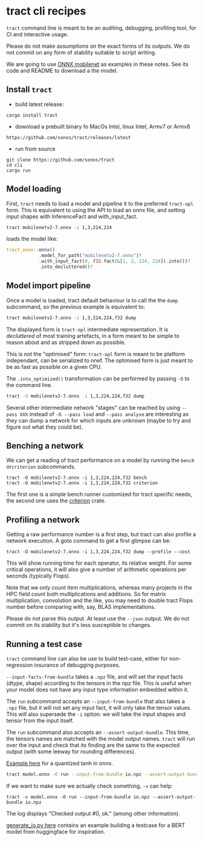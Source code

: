 # tract cli recipes

`tract` command line is meant to be an auditing, debugging, profiling tool, for CI and
interactive usage.

Please do not make assumptions on the exact forms of its outputs. We do not commit on
any form of stability suitable to script writing.

We are going to use [ONNX mobilenet](../examples/onnx-mobilenet-v2) as examples in these notes. See its
code and README to download a the model.

## Install `tract`

* build latest release: 

```
cargo install tract
```

* download a prebuilt binary fo MacOs Intel, linux Intel, Armv7 or Armv8

```
https://github.com/sonos/tract/releases/latest
```

* run from source

```
git clone https://github.com/sonos/tract
cd cli
cargo run
```

## Model loading

First, `tract` needs to load a model and pipeline it to the preferred `tract-opl` form.
This is equivalent to using the API to load an onnx file, and setting input shapes with
InferenceFact and with_input_fact.

```bash
tract mobilenetv2-7.onnx -i 1,3,224,224
```

loads the model like:

```rust
tract_onnx::onnx()
            .model_for_path("mobilenetv2-7.onnx")?
            .with_input_fact(0, f32.fact(&[1, 3, 224, 224]).into())?
            .into_decluttered()?
```

## Model import pipeline

Once a model is loaded, tract default behaviour is to call the the `dump` subcommand, so the
previous example is equivalent to:

```bash
tract mobilenetv2-7.onnx -i 1,3,224,224,f32 dump
```

The displayed form is `tract-opl` intermediate representation. It is *decluttered* of most
training artefacts, in a form meant to be simple to reason about and as stripped down as
possible.

This is not the "optimised" form: `tract-opl` form is meant to be platform independant, can
be serialized to nnef. The optimised form is just meant to be as fast as possible on a given
CPU.

The `.into_optimized()` transformation can be performed by passing `-O` to the command line.

```bash
tract -O mobilenetv2-7.onnx -i 1,3,224,224,f32 dump
```

Several other intermediate network "stages" can be reached by using `--pass XXX` instead of `-O`.
`--pass load` and `--pass analyse` are interesting as they can dump a network for which inputs are
unknown (maybe to try and figure out what they could be).

## Benching a network

We can get a reading of tract performance on a model by running the `bench` or`criterion`
subcommands.

```
tract -O mobilenetv2-7.onnx -i 1,3,224,224,f32 bench
tract -O mobilenetv2-7.onnx -i 1,3,224,224,f32 criterion
```

The first one is a simple bench runner customized for tract specific needs, the second one
uses the [criterion](https://docs.rs/criterion) crate.

## Profiling a network

Getting a raw performance number is a first step, but tract can also profile a network execution.
A goto command to get a first glimpse can be:

```
tract -O mobilenetv2-7.onnx -i 1,3,224,224,f32 dump --profile --cost
```

This will show running time for each operator, its relative weight. For some critical operations,
it will also give a number of arithmetic operations per seconds (typically Flops).

Note that
we only count item multiplications, whereas many projects in the HPC field count both
multiplications and additions. So for matrix multiplication, convolution and the like, you may need
to double tract Flops number before comparing with, say, BLAS implementations.

Please do not parse this output. At least use the `--json` output. We do not commit on its stability
but it's less susceptible to changes.

## Running a test case

`tract` command line can also be use to build test-case, either for non-regression insurance
of debugging purposes.

`--input-facts-from-bundle` takes a `.npz` file, and will set the input facts (dtype, shape) according to the tensors
in the npz file. This is useful when your model does not have any input type information embedded within it.

The `run` subcommand accepts an `--input-from-bundle` that also takes a `.npz` file, but it
will not set any input fact, it will only take the tensor values.
This will also supersede the `-i` option: we will take the input shapes and tensor
from the input itself.

The `run` subcommand also accepts an `--assert-output-bundle`. This time, the tensors names are
matched with the model output names. `tract` will run over the input and check that its finding
are the same to the expected output (with some leeway for rounding differences).

[Example here](/onnx/test_cases/qtanh_1) for a quantized tanh in onnx.

```sh
tract model.onnx -O run --input-from-bundle io.npz --assert-output-bundle io.npz
```

If we want to make sure we actually check something, `-v` can help:

```
tract -v model.onnx -O run --input-from-bundle io.npz --assert-output-bundle io.npz
```

The log displays "Checked output #0, ok." (among other information).

[generate_io.py here](/onnx/test_cases/transformer-mlm/generate_io.py) contains an example building a
testcase for a BERT model from huggingface for inspiration.
